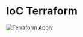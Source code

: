 # IoC Terraform

[![Terraform Apply](https://github.com/vancodocton/FinalProject.IoC/actions/workflows/terraform.apply.yml/badge.svg)](https://github.com/vancodocton/FinalProject.IoC/actions/workflows/terraform.apply.yml)
